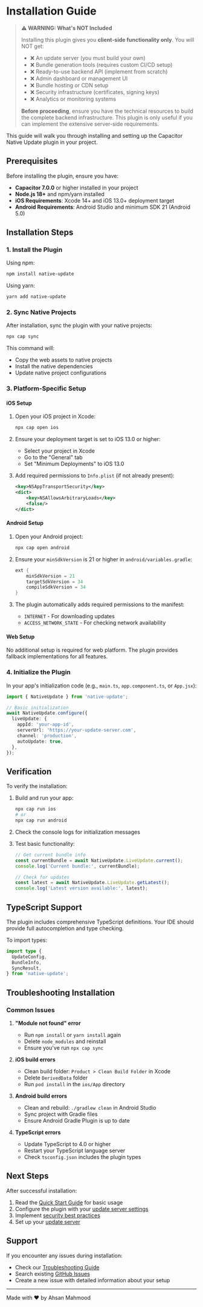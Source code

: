 # Installation Guide

> **⚠️ WARNING: What's NOT Included**
>
> Installing this plugin gives you **client-side functionality only**. You will NOT get:
>
> - ❌ An update server (you must build your own)
> - ❌ Bundle generation tools (requires custom CI/CD setup)
> - ❌ Ready-to-use backend API (implement from scratch)
> - ❌ Admin dashboard or management UI
> - ❌ Bundle hosting or CDN setup
> - ❌ Security infrastructure (certificates, signing keys)
> - ❌ Analytics or monitoring systems
>
> **Before proceeding**, ensure you have the technical resources to build the complete backend infrastructure. This plugin is only useful if you can implement the extensive server-side requirements.

This guide will walk you through installing and setting up the Capacitor Native Update plugin in your project.

## Prerequisites

Before installing the plugin, ensure you have:

- **Capacitor 7.0.0** or higher installed in your project
- **Node.js 18+** and npm/yarn installed
- **iOS Requirements**: Xcode 14+ and iOS 13.0+ deployment target
- **Android Requirements**: Android Studio and minimum SDK 21 (Android 5.0)

## Installation Steps

### 1. Install the Plugin

Using npm:

```bash
npm install native-update
```

Using yarn:

```bash
yarn add native-update
```

### 2. Sync Native Projects

After installation, sync the plugin with your native projects:

```bash
npx cap sync
```

This command will:

- Copy the web assets to native projects
- Install the native dependencies
- Update native project configurations

### 3. Platform-Specific Setup

#### iOS Setup

1. Open your iOS project in Xcode:

   ```bash
   npx cap open ios
   ```

2. Ensure your deployment target is set to iOS 13.0 or higher:
   - Select your project in Xcode
   - Go to the "General" tab
   - Set "Minimum Deployments" to iOS 13.0

3. Add required permissions to `Info.plist` (if not already present):
   ```xml
   <key>NSAppTransportSecurity</key>
   <dict>
       <key>NSAllowsArbitraryLoads</key>
       <false/>
   </dict>
   ```

#### Android Setup

1. Open your Android project:

   ```bash
   npx cap open android
   ```

2. Ensure your `minSdkVersion` is 21 or higher in `android/variables.gradle`:

   ```gradle
   ext {
       minSdkVersion = 21
       targetSdkVersion = 34
       compileSdkVersion = 34
   }
   ```

3. The plugin automatically adds required permissions to the manifest:
   - `INTERNET` - For downloading updates
   - `ACCESS_NETWORK_STATE` - For checking network availability

#### Web Setup

No additional setup is required for web platform. The plugin provides fallback implementations for all features.

### 4. Initialize the Plugin

In your app's initialization code (e.g., `main.ts`, `app.component.ts`, or `App.jsx`):

```typescript
import { NativeUpdate } from 'native-update';

// Basic initialization
await NativeUpdate.configure({
  liveUpdate: {
    appId: 'your-app-id',
    serverUrl: 'https://your-update-server.com',
    channel: 'production',
    autoUpdate: true,
  },
});
```

## Verification

To verify the installation:

1. Build and run your app:

   ```bash
   npx cap run ios
   # or
   npx cap run android
   ```

2. Check the console logs for initialization messages

3. Test basic functionality:

   ```typescript
   // Get current bundle info
   const currentBundle = await NativeUpdate.LiveUpdate.current();
   console.log('Current bundle:', currentBundle);

   // Check for updates
   const latest = await NativeUpdate.LiveUpdate.getLatest();
   console.log('Latest version available:', latest);
   ```

## TypeScript Support

The plugin includes comprehensive TypeScript definitions. Your IDE should provide full autocompletion and type checking.

To import types:

```typescript
import type {
  UpdateConfig,
  BundleInfo,
  SyncResult,
} from 'native-update';
```

## Troubleshooting Installation

### Common Issues

1. **"Module not found" error**
   - Run `npm install` or `yarn install` again
   - Delete `node_modules` and reinstall
   - Ensure you've run `npx cap sync`

2. **iOS build errors**
   - Clean build folder: `Product > Clean Build Folder` in Xcode
   - Delete `DerivedData` folder
   - Run `pod install` in the `ios/App` directory

3. **Android build errors**
   - Clean and rebuild: `./gradlew clean` in Android Studio
   - Sync project with Gradle files
   - Ensure Android Gradle Plugin is up to date

4. **TypeScript errors**
   - Update TypeScript to 4.0 or higher
   - Restart your TypeScript language server
   - Check `tsconfig.json` includes the plugin types

## Next Steps

After successful installation:

1. Read the [Quick Start Guide](./quick-start.md) for basic usage
2. Configure the plugin with your [update server settings](./configuration.md)
3. Implement [security best practices](../guides/security-best-practices.md)
4. Set up your [update server](../examples/server-setup.md)

## Support

If you encounter any issues during installation:

- Check our [Troubleshooting Guide](../guides/troubleshooting.md)
- Search existing [GitHub Issues](https://github.com/aoneahsan/native-update/issues)
- Create a new issue with detailed information about your setup

---

Made with ❤️ by Ahsan Mahmood

